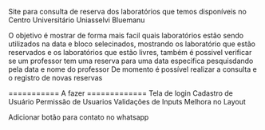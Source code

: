 Site para consulta de reserva dos laboratórios que temos disponíveis no Centro Universitário Uniasselvi Bluemanu

O objetivo é mostrar de forma mais facil quais laboratórios estão sendo utilizados na data e bloco selecinados,
mostrando os laboratório que estão reservados e os laboratórios que estão livres, também é possivel verificar se 
um professor tem uma reserva para uma data especifica pesquisdando pela data e nome do professor
De momento é possível realizar a consulta e o registro de novas reservas


=========== A fazer =============
Tela de login
Cadastro de Usuário
Permissão de Usuarios
Validações de Inputs
Melhora no Layout


Adicionar botão para contato no whatsapp